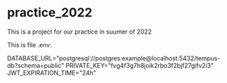 # practice_2022
This is a project for our practice in suumer of 2022



This is file .env:

DATABASE_URL="postgresql://postgres:example@localhost:5432/tempus-db?schema=public"
PRIVATE_KEY="fvg4f3g7h8joik2rbo3f2bjf27gifv2i3"
JWT_EXPIRATION_TIME="24h"
